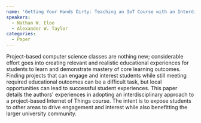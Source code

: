 ```yaml
---
name: 'Getting Your Hands Dirty: Teaching an IoT Course with an Interdisciplinary Component'
speakers:
  - Nathan W. Eloe
  - Alexander W. Taylor
categories:
  - Paper
---
```


 Project-based computer science classes are nothing new; considerable effort goes into creating relevant and realistic educational experiences for students to learn and demonstrate mastery of core learning outcomes. Finding projects that can engage and interest students while still meeting required educational outcomes can be a difficult task, but local opportunities can lead to successful student experiences. This paper details the authors' experiences in adopting an interdisciplinary approach to a project-based Internet of Things course. The intent is to expose students to other areas to drive engagement and interest while also benefitting the larger university community. 